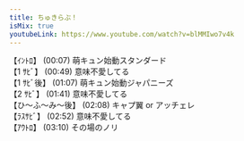 ```yaml
---
title: ちゅきらぶ！
isMix: true
youtubeLink: https://www.youtube.com/watch?v=blMMIwo7v4k
---
```


【ｲﾝﾄﾛ】 <t s=7>(00:07)</t> 萌キュン始動スタンダード<br />
【1 ｻﾋﾞ】 <t s=49>(00:49)</t> 意味不愛してる<br />
【1 ｻﾋﾞ後】 <t s=67>(01:07)</t> 萌キュン始動ジャパニーズ<br />
【2 ｻﾋﾞ】 <t s=101>(01:41)</t> 意味不愛してる<br />
【ひ〜ふ〜み〜後】 <t s=128>(02:08)</t> キャプ翼 or アッチェレ<br />
【ﾗｽｻﾋﾞ】 <t s=172>(02:52)</t> 意味不愛してる<br />
【ｱｳﾄﾛ】 <t s=190>(03:10)</t> その場のノリ<br />
